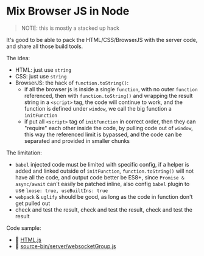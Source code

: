 # Mix Browser JS in Node


> NOTE: this is mostly a stacked up hack

It's good to be able to pack the HTML/CSS/BrowserJS with the server code,
  and share all those build tools.

The idea:
- HTML: just use `string`
- CSS: just use `string`
- BrowserJS: the hack of `function.toString()`:
  - if all the browser js is inside a single `function`, with no outer `function` referenced, 
    then with `function.toString()` and wrapping the result string in a `<script>` tag,
    the code will continue to work, and the function is defined under `window`,
    we call the big function a `initFunction`
  - if put all `<script>` tag of `initFunction` in correct order,
    then they can "require" each other inside the code,
    by pulling code out of `window`, this way the referenced limit is bypassed,
    and the code can be separated and provided in smaller chunks

The limitation:
- `babel` injected code must be limited with specific config,
  if a helper is added and linked outside of `initFunction`,
  `function.toString()` will not have all the code,
  and output code better be ES8+,
  since `Promise & async/await` can't easily be patched inline,
  also config `babel` plugin to use `loose: true, useBuiltIns: true`
- `webpack` & `uglify` should be good,
  as long as the code in function don't get pulled out
- check and test the result,
  check and test the result,
  check and test the result

Code sample:
- 📄 [HTML.js](./HTML.js)
- 📄 [source-bin/server/websocketGroup.js](../../../source-bin/server/websocketGroup.js)
